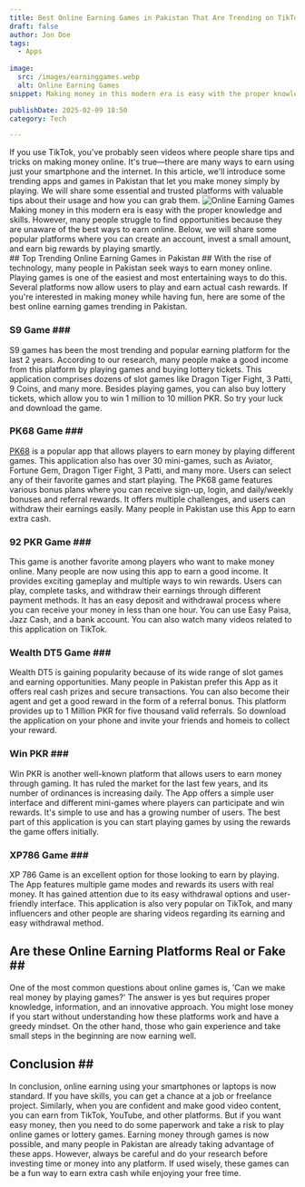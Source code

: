 ```yaml
---
title: Best Online Earning Games in Pakistan That Are Trending on TikTok
draft: false
author: Jon Doe 
tags:
  - Apps
  
image:
  src: /images/earninggames.webp
  alt: Online Earning Games
snippet: Making money in this modern era is easy with the proper knowledge and skills.

publishDate: 2025-02-09 18:50
category: Tech

---
```


If you use TikTok, you've probably seen videos where people share tips and tricks on making money online. It's true—there are many ways to earn using just your smartphone and the internet. In this article, we'll introduce some trending apps and games in Pakistan that let you make money simply by playing. We will share some essential and trusted platforms with valuable tips about their usage and how you can grab them.
![Online Earning Games](/images/earninggames.webp "Online Earning Games")
Making money in this modern era is easy with the proper knowledge and skills. However, many people struggle to find opportunities because they are unaware of the best ways to earn online. Below, we will share some popular platforms where you can create an account, invest a small amount, and earn big rewards by playing smartly.  
​​## Top Trending Online Earning Games in Pakistan ​​##
With the rise of technology, many people in Pakistan seek ways to earn money online. Playing games is one of the easiest and most entertaining ways to do this. Several platforms now allow users to play and earn actual cash rewards. If you're interested in making money while having fun, here are some of the best online earning games trending in Pakistan.
### S9 Game ​​###
S9 games has been the most trending and popular earning platform for the last 2 years. According to our research, many people make a good income from this platform by playing games and buying lottery tickets. This application comprises dozens of slot games like Dragon Tiger Fight, 3 Patti, 9 Coins, and many more. Besides playing games, you can also buy lottery tickets, which allow you to win 1 million to 10 million PKR. So try your luck and download the game.
### PK68 Game ​​###
[PK68](https://pk68game.me/) is a popular app that allows players to earn money by playing different games. This application also has over 30 mini-games, such as Aviator, Fortune Gem, Dragon Tiger Fight, 3 Patti, and many more. Users can select any of their favorite games and start playing. The PK68 game features various bonus plans where you can receive sign-up, login, and daily/weekly bonuses and referral rewards. It offers multiple challenges, and users can withdraw their earnings easily. Many people in Pakistan use this App to earn extra cash.
### 92 PKR Game ​​###
This game is another favorite among players who want to make money online. Many people are now using this app to earn a good income. It provides exciting gameplay and multiple ways to win rewards. Users can play, complete tasks, and withdraw their earnings through different payment methods. It has an easy deposit and withdrawal process where you can receive your money in less than one hour. You can use Easy Paisa, Jazz Cash, and a bank account. You can also watch many videos related to this application on TikTok.
### Wealth DT5 Game ​​###
Wealth DT5 is gaining popularity because of its wide range of slot games and earning opportunities. Many people in Pakistan prefer this App as it offers real cash prizes and secure transactions. You can also become their agent and get a good reward in the form of a referral bonus. This platform provides up to 1 Million PKR for five thousand valid referrals. So download the application on your phone and invite your friends and homeis to collect your reward.
### Win PKR ​​###
Win PKR is another well-known platform that allows users to earn money through gaming. It has ruled the market for the last few years, and its number of ordinances is increasing daily. The App offers a simple user interface and different mini-games where players can participate and win rewards. It's simple to use and has a growing number of users. The best part of this application is you can start playing games by using the rewards the game offers initially.
### XP786 Game ​​###
XP 786 Game is an excellent option for those looking to earn by playing. The App features multiple game modes and rewards its users with real money. It has gained attention due to its easy withdrawal options and user-friendly interface. This application is also very popular on TikTok, and many influencers and other people are sharing videos regarding its earning and easy withdrawal method. 
## Are these Online Earning Platforms Real or Fake ​​##
One of the most common questions about online games is, 'Can we make real money by playing games?' The answer is yes but requires proper knowledge, information, and an innovative approach. You might lose money if you start without understanding how these platforms work and have a greedy mindset. On the other hand, those who gain experience and take small steps in the beginning are now earning well.
## Conclusion ​​##
In conclusion, online earning using your smartphones or laptops is now standard. If you have skills, you can get a chance at a job or freelance project. Similarly, when you are confident and make good video content, you can earn from TikTok, YouTube, and other platforms. But if you want easy money, then you need to do some paperwork and take a risk to play online games or lottery games. Earning money through games is now possible, and many people in Pakistan are already taking advantage of these apps. However, always be careful and do your research before investing time or money into any platform. If used wisely, these games can be a fun way to earn extra cash while enjoying your free time.
